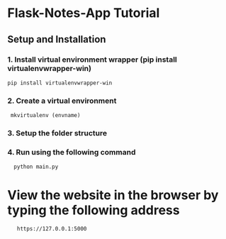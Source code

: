 # Flask-Notes-App Tutorial
## Setup and Installation

### 1. Install virtual environment wrapper (pip install virtualenvwrapper-win)
    pip install virtualenvwrapper-win
### 2. Create a virtual environment
     mkvirtualenv (envname)
     
### 3. Setup the folder structure

### 4. Run using the following command
      python main.py
    
# View the website in the browser by typing the following address
       https://127.0.0.1:5000
    
